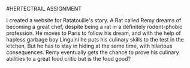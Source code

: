 #HERTECTRAIL ASSIGNMENT

I created a website for Ratatouille's story. A Rat called Remy dreams of becoming a great chef, despite being a rat in a definitely rodent-phobic profession. 
He moves to Paris to follow his dream, and with the help of hapless garbage boy Linguini he puts his culinary skills to the test in the kitchen, 
But he has to stay in hiding at the same time, with hilarious consequences. 
Remy eventually gets the chance to prove his culinary abilities to a great food critic but is the food good?



